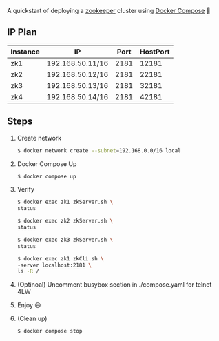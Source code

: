 A quickstart of deploying a [zookeeper](https://zookeeper.apache.org/) cluster using [Docker Compose](https://docs.docker.com/compose/) :whale2:

## IP Plan

| Instance | IP               | Port | HostPort |
| -------- | ---------------- | ---- | -------- |
| zk1      | 192.168.50.11/16 | 2181 | 12181    |
| zk2      | 192.168.50.12/16 | 2181 | 22181    |
| zk3      | 192.168.50.13/16 | 2181 | 32181    |
| zk4      | 192.168.50.14/16 | 2181 | 42181    |

## Steps

1. Create network

   ```bash
   $ docker network create --subnet=192.168.0.0/16 local
   ```

2. Docker Compose Up

   ```bash
   $ docker compose up
   ```

3. Verify

   ```bash
   $ docker exec zk1 zkServer.sh \
   status
   
   $ docker exec zk2 zkServer.sh \
   status
   
   $ docker exec zk3 zkServer.sh \
   status
   
   $ docker exec zk1 zkCli.sh \
   -server localhost:2181 \
   ls -R /
   ```
   
4. (Optinoal) Uncomment busybox section in ./compose.yaml for telnet 4LW

5. Enjoy :smile:

6. (Clean up)

   ```bash
   $ docker compose stop
   ```

   

   

